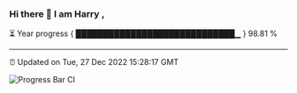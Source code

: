 ### Hi there 👋 I am Harry , 

⏳ Year progress { █████████████████████████████▁ } 98.81 %

---

⏰ Updated on Tue, 27 Dec 2022 15:28:17 GMT

![Progress Bar CI](https://github.com/duykhang68/duykhang68/workflows/Progress%20Bar%20CI/badge.svg)
